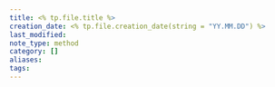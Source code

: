 ```yaml
---
title: <% tp.file.title %>
creation_date: <% tp.file.creation_date(string = "YY.MM.DD") %>
last_modified: 
note_type: method
category: []
aliases: 
tags:
---
```

